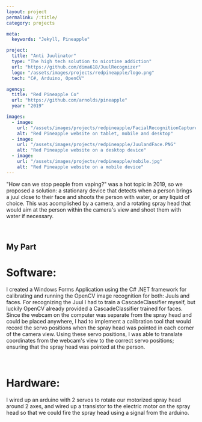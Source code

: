 ```yaml
---
layout: project
permalink: /:title/
category: projects

meta:
  keywords: "Jekyll, Pineapple"

project:
  title: "Anti Juulinator"
  type: "The high tech solution to nicotine addiction"
  url: "https://github.com/dima618/JuulRecognizer"
  logo: "/assets/images/projects/redpineapple/logo.png"
  tech: "C#, Arduino, OpenCV"

agency:
  title: "Red Pineapple Co"
  url: "https://github.com/arnolds/pineapple"
  year: "2019"

images:
  - image:
    url: "/assets/images/projects/redpineapple/FacialRecognitionCapture.PNG"
    alt: "Red Pineapple website on tablet, mobile and desktop"
  - image:
    url: "/assets/images/projects/redpineapple/JuulandFace.PNG"
    alt: "Red Pineapple website on a desktop device"
  - image:
    url: "/assets/images/projects/redpineapple/mobile.jpg"
    alt: "Red Pineapple website on a mobile device"
---
```

<p style="padding: 0 0 2rem;">"How can we stop people from vaping?" was a hot topic in 2019, so we proposed a solution: a stationary device that detects when a person brings a juul close to their face and shoots the person with water, or any liquid of choice. This was acomplished by a camera, and a rotating spray head that would aim at the person within the camera's view and shoot them with water if necessary.</p>
<h2>My Part</h2>
<h1>Software:</h1>
<p style="padding: 0 0 2rem;">I created a Windows Forms Application using the C# .NET framework for calibrating and running the OpenCV image recognition for both: Juuls and faces. For recognizing the Juul I had to train a CascadeClassifier myself, but luckily OpenCV already provided a CascadeClassifier trained for faces. Since the webcam on the computer was separate from the spray head and could be placed anywhere, I had to implement a calibration tool that would record the servo positions when the spray head was pointed in each corner of the camera view. Using these servo positions, I was able to translate coordinates from the webcam's view to the correct servo positions; ensuring that the spray head was pointed at the person.</p>
<h1>Hardware:</h1>
<p style="padding: 0 0 2rem;">I wired up an arduino with 2 servos to rotate our motorized spray head around 2 axes, and wired up a transistor to the electric motor on the spray head so that we could fire the spray head using a signal from the arduino.</p>


